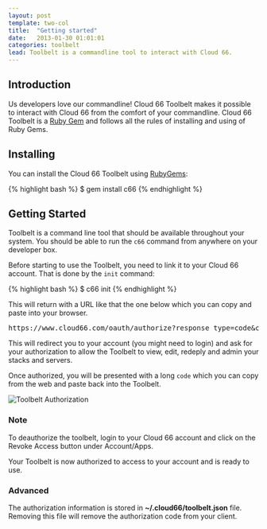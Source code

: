```yaml
---
layout: post
template: two-col
title:  "Getting started"
date:   2013-01-30 01:01:01
categories: toolbelt
lead: Toolbelt is a commandline tool to interact with Cloud 66.
---
```


## Introduction

Us developers love our commandline! Cloud 66 Toolbelt makes it possible to interact with Cloud 66 from the comfort of your commandline.
Cloud 66 Toolbelt is a [Ruby Gem](https://rubygems.org/gems/c66) and follows all the rules of installing and using of Ruby Gems.

## Installing
You can install the Cloud 66 Toolbelt using [RubyGems](http://rubygems.org/):

{% highlight bash %}
$ gem install c66
{% endhighlight %}

## Getting Started
Toolbelt is a command line tool that should be available throughout your system. You should be able to run the `c66` command from anywhere on your developer box.

Before starting to use the Toolbelt, you need to link it to your Cloud 66 account. That is done by the `init` command:

{% highlight bash %}
$ c66 init
{% endhighlight %}

This will return with a URL like that the one below which you can copy and paste into your browser. 

<pre class="terminal">
https://www.cloud66.com/oauth/authorize?response_type=code&amp;client_id=173...664c&amp;redirect_uri=urn%3Aietf%3Awg%3Aoauth%3A2.0%3Aoob&amp;scope=public+redeploy+admin</pre>

This will redirect you to your account (you might need to login) and ask for your authorization to allow the Toolbelt to view, edit, redeply and admin your stacks and servers.

Once authorized, you will be presented with a long `code` which you can copy from the web and paste back into the Toolbelt.

![Toolbelt Authorization](http://cdn.cloud66.com/images/help/toolbelt_authorization.png)

<div class="notice notice-warning">
	<h3>Note</h3>
    <p>To deauthorize the toolbelt, login to your Cloud 66 account and click on the Revoke Access button under Account/Apps.</p>
</div>

Your Toolbelt is now authorized to access to your account and is ready to use.

<div class="notice">
	<h3>Advanced</h3>
    <p>The authorization information is stored in <b>~/.cloud66/toolbelt.json</b> file. Removing this file will remove the authorization code from your client.</p>
</div>
